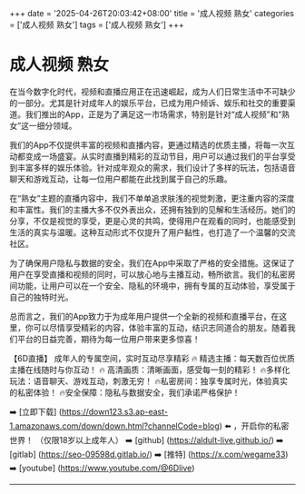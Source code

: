 +++
date = '2025-04-26T20:03:42+08:00'
title = '成人视频 熟女'
categories = ['成人视频 熟女']
tags = ['成人视频 熟女']
+++

# 成人视频 熟女

在当今数字化时代，视频和直播应用正在迅速崛起，成为人们日常生活中不可缺少的一部分。尤其是针对成年人的娱乐平台，已成为用户倾诉、娱乐和社交的重要渠道。我们推出的App，正是为了满足这一市场需求，特别是针对“成人视频”和“熟女”这一细分领域。

我们的App不仅提供丰富的视频和直播内容，更通过精选的优质主播，将每一次互动都变成一场盛宴。从实时直播到精彩的互动节目，用户可以通过我们的平台享受到丰富多样的娱乐体验。针对成年观众的需求，我们设计了多样的玩法，包括语音聊天和游戏互动，让每一位用户都能在此找到属于自己的乐趣。

在“熟女”主题的直播内容中，我们不单单追求肤浅的视觉刺激，更注重内容的深度和丰富性。我们的主播大多不仅外表出众，还拥有独到的见解和生活经历。她们的分享，不仅是视觉的享受，更是心灵的共鸣，使得用户在观看的同时，也能感受到生活的真实与温暖。这种互动形式不仅提升了用户黏性，也打造了一个温馨的交流社区。

为了确保用户隐私与数据的安全，我们在App中采取了严格的安全措施。这保证了用户在享受直播和视频的同时，可以放心地与主播互动，畅所欲言。我们的私密房间功能，让用户可以在一个安全、隐私的环境中，拥有专属的互动体验，享受属于自己的独特时光。

总而言之，我们的App致力于为成年用户提供一个全新的视频和直播平台，在这里，你可以尽情享受精彩的内容，体验丰富的互动，结识志同道合的朋友。随着我们平台的日益完善，期待为每一位用户带来更多惊喜！

【6D直播】
成年人的专属空间，实时互动尽享精彩
🔥 精选主播：每天数百位优质主播在线随时与你互动！
🔥 高清画质：清晰画面，感受每一刻的精彩！
🔥多样化玩法：语音聊天、游戏互动，刺激无穷！
🔥私密房间：独享专属时光，体验真实的私密体验！
🔥安全保障：隐私与数据安全，我们承诺严格保护！

➡️ [立即下载] (https://down123.s3.ap-east-1.amazonaws.com/down/down.html?channelCode=blog) ⬅️ ，开启你的私密世界！ 
（仅限18岁以上成年人）
➡️ [github] (https://aldult-live.github.io/) 
➡️ [gitlab] (https://seo-09598d.gitlab.io/) 
➡️ [推特] (https://x.com/wegame33) 
➡️ [youtube] (https://www.youtube.com/@6Dlive)

---
